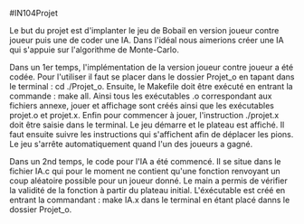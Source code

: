 #IN104Projet

  Le but du projet est d'implanter le jeu de Bobail en version joueur contre joueur puis une de coder une IA. Dans l'idéal nous aimerions créer une IA qui s'appuie sur l'algorithme de Monte-Carlo.

  Dans un 1er temps, l'implémentation de la version joueur contre joueur a été codée. Pour l'utiliser il faut se placer dans le dossier Projet_o en tapant dans le terminal : cd ./Projet_o. Ensuite, le Makefile doit être exécuté en entrant la commande : make all. Ainsi tous les exécutables .o correspondant aux fichiers annexe, jouer et affichage sont créés ainsi que les exécutables projet.o et projet.x. Enfin pour commencer à jouer, l'instruction ./projet.x doit être saisie dans le terminal. Le jeu démarre et le plateau est affiché.
  Il faut ensuite suivre les instructions qui s'affichent afin de déplacer les pions. Le jeu s'arrête automatiquement quand l'un des joueurs a gagné.

  Dans un 2nd temps, le code pour l'IA a été commencé. Il se situe dans le fichier IA.c qui pour le moment ne contient qu'une fonction renvoyant un coup aléatoire possible pour un joueur donné. Le main a permis de vérifier la validité de la fonction à partir du plateau initial. L'éxécutable est créé en entrant la commandant : make IA.x dans le terminal en étant placé danns le dossier Projet_o.
